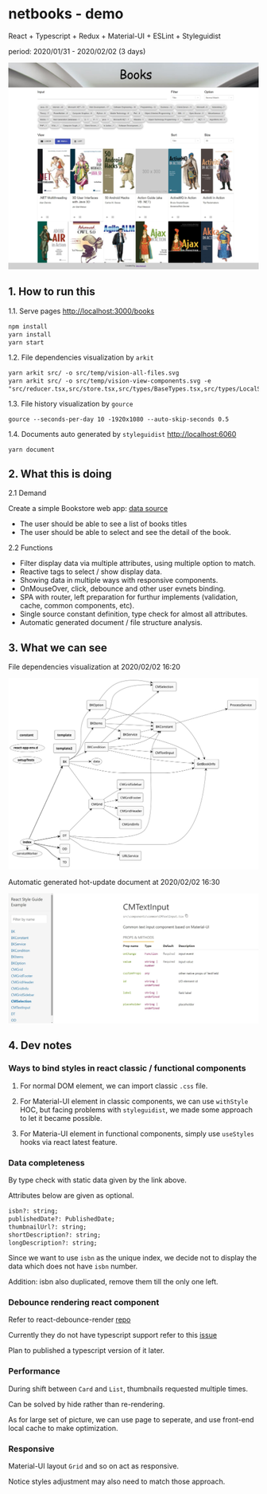 # netbooks - demo

React + Typescript + Redux + Material-UI + ESLint + Styleguidist

period: 2020/01/31 - 2020/02/02 (3 days)  

![main view](https://github.com/ibarapascal/netbooks/blob/master/src/temp/screenshot-main-view-20200202162746.jpg)

## 1. How to run this  

1.1. Serve pages  [http://localhost:3000/books](http://localhost:3000/books)

```shell
npm install
yarn install
yarn start
```

1.2. File dependencies visualization by `arkit`  

```shell
yarn arkit src/ -o src/temp/vision-all-files.svg
yarn arkit src/ -o src/temp/vision-view-components.svg -e "src/reducer.tsx,src/store.tsx,src/types/BaseTypes.tsx,src/types/LocalStorage.tsx"
```

1.3. File history visualization by `gource`  

```shell
gource --seconds-per-day 10 -1920x1080 --auto-skip-seconds 0.5
```

1.4. Documents auto generated by `styleguidist`  [http://localhost:6060](http://localhost:6060)

```shell
yarn document
```

## 2. What this is doing  

2.1 Demand  

Create a simple Bookstore web app: [data source](https://raw.githubusercontent.com/bvaughn/infinite-list-reflow-examples/master/books.json)  

- The user should be able to see a list of books titles  
- The user should be able to select and see the detail of the book.  

2.2 Functions  

- Filter display data via multiple attributes, using multiple option to match.  
- Reactive tags to select / show display data.  
- Showing data in multiple ways with responsive components.  
- OnMouseOver, click, debounce and other user evnets binding.  
- SPA with router, left preparation for furthur implements (validation, cache, common components, etc).  
- Single source constant definition, type check for almost all attributes.  
- Automatic generated document / file structure analysis.  

## 3. What we can see

File dependencies visualization at 2020/02/02 16:20  

![2020/02/02 16:20](https://github.com/ibarapascal/netbooks/blob/master/src/temp/vision-view-components.svg)

Automatic generated hot-update document at 2020/02/02 16:30  

![2020/02/02 16:30](https://github.com/ibarapascal/netbooks/blob/master/src/temp/screenshot-document-20200202162832.jpg)

## 4. Dev notes  

### Ways to bind styles in react classic / functional components  

1. For normal DOM element, we can import classic `.css` file.  

2. For Material-UI element in classic components, we can use `withStyle` HOC, but facing problems with `styleguidist`, we made some approach to let it became possible.  

3. For Materia-UI element in functional components, simply use `useStyles` hooks via react latest feature.  

### Data completeness  

By type check with static data given by the link above.  

Attributes below are given as optional.  

```tsx
isbn?: string;
publishedDate?: PublishedDate;
thumbnailUrl?: string;
shortDescription?: string;
longDescription?: string;
```

Since we want to use `isbn` as the unique index, we decide not to display the data which does not have `isbn` number.  

Addition: isbn also duplicated, remove them till the only one left.  

### Debounce rendering react component

Refer to react-debounce-render [repo](https://github.com/podefr/react-debounce-render)

Currently they do not have typescript support refer to this [issue](https://github.com/podefr/react-debounce-render/issues/14)  

Plan to published a typescript version of it later.  

### Performance

During shift between `Card` and `List`, thumbnails requested multiple times.  

Can be solved by hide rather than re-rendering.  

As for large set of picture, we can use page to seperate, and use front-end local cache to make optimization.  

### Responsive

Material-UI layout `Grid` and so on act as responsive.  

Notice styles adjustment may also need to match those approach.  

